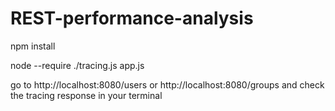 # REST-performance-analysis

npm install

node --require ./tracing.js app.js

go to  http://localhost:8080/users or  http://localhost:8080/groups and check the tracing response in your terminal
